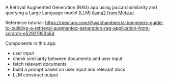 A Retrival Augmented Generation (RAG) app using jaccard similarity and querying a Large Language model (LLM) [llama2 from Meta.ai](https://ollama.ai/).

Reference tutorial: https://medium.com/@wachambers/a-beginners-guide-to-building-a-retrieval-augmented-generation-rag-application-from-scratch-e52921953a5d

Components in this app:
- user input
- check similiarity between documents and user input
- fetch relevant documents
- build a prompt based on user input and relevant docs
- LLM construct output